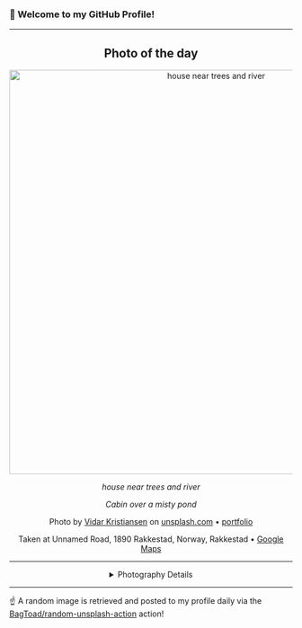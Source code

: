 ### 👋 Welcome to my GitHub Profile!

----
<div align="center">

## Photo of the day
  
  <a href="https://unsplash.com/photos/house-near-trees-and-river-qv5yb436qRI"><img width="720" src="https://images.unsplash.com/photo-1430000589629-f04107b5597c?crop=entropy&cs=tinysrgb&fit=max&fm=jpg&ixid=M3w1OTQ0OTd8MHwxfHJhbmRvbXx8fHx8fHx8fDE3Mzk1OTk2OTZ8&ixlib=rb-4.0.3&q=80&w=1080" alt="house near trees and river"></a>
  
  <em>house near trees and river</em>
  
  <em>Cabin over a misty pond</em>

  Photo by [Vidar Kristiansen](http://alturisten) on [unsplash.com](https://unsplash.com/) • [portfolio](http://alturisten)
  
  Taken at Unnamed Road, 1890 Rakkestad, Norway, Rakkestad • [Google Maps](https://www.google.com/maps/search/?api=1&query=59.44405806,11.54521333)
  
  ---
  
<details>
<summary>Photography Details</summary>
  
| Parameter     | Value |
| ------------- | ----- |
| Camera Model  | Nokia 800 |
| Exposure Time | 1/191 |
| Aperture      | 2.2 |
| Focal Length  | null |
| ISO           | null |
| Location      | Unnamed Road, 1890 Rakkestad, Norway, Rakkestad (Norway) |
| Coordinates   | Latitude 59.44405806, Longitude 11.54521333 |

</details>

</div>

----

☝️ A random image is retrieved and posted to my profile daily via the [BagToad/random-unsplash-action](https://github.com/BagToad/random-unsplash-action) action!
